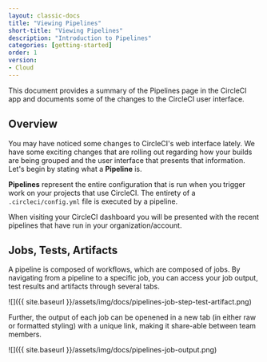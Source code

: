 ```yaml
---
layout: classic-docs
title: "Viewing Pipelines"
short-title: "Viewing Pipelines"
description: "Introduction to Pipelines"
categories: [getting-started]
order: 1
version: 
- Cloud
---
```


This document provides a summary of the Pipelines page in the CircleCI app and
documents some of the changes to the CircleCI user interface.

## Overview

You may have noticed some changes to CircleCI's web interface lately. We have
some exciting changes that are rolling out regarding how your builds are being
grouped and the user interface that presents that information. Let's begin by
stating what a **Pipeline** is.

**Pipelines** represent the entire configuration that is run when you trigger
work on your projects that use CircleCI. The entirety of a
`.circleci/config.yml` file is executed by a pipeline.

When visiting your CircleCI dashboard you will be presented with the recent pipelines that have run in your organization/account.

## Jobs, Tests, Artifacts

A pipeline is composed of workflows, which are composed of jobs. By navigating from a pipeline to a specific job, you can access your job output, test results and artifacts through several tabs.

![]({{ site.baseurl }}/assets/img/docs/pipelines-job-step-test-artifact.png)

Further, the output of each job can be openened in a new tab (in either raw or formatted styling) with a unique link, making it share-able between team members. 

![]({{ site.baseurl }}/assets/img/docs/pipelines-job-output.png)

